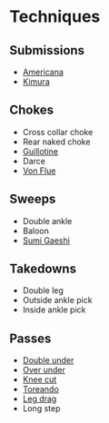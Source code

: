 # Techniques

## Submissions
- [Americana](./americana.md)
- [Kimura](./kimura.md)
## Chokes
- Cross collar choke
- Rear naked choke
- [Guillotine](guillotine.md)
- Darce
- [Von Flue](./von-flue.md)
## Sweeps
- Double ankle 
- Baloon
- [Sumi Gaeshi](./sumi-gaeshi.md)
## Takedowns
- Double leg
- Outside ankle pick
- Inside ankle pick
## Passes
- [Double under](./double-under.md)
- [Over under](./over-under.md)
- [Knee cut](./knee-cut.md)
- [Toreando](./toreando.md)
- [Leg drag](./leg-drag.md)
- Long step
